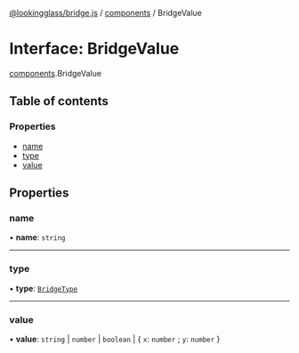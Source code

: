 [@lookingglass/bridge.js](../README.md) / [components](../modules/components.md) / BridgeValue

# Interface: BridgeValue

[components](../modules/components.md).BridgeValue

## Table of contents

### Properties

- [name](components.BridgeValue.md#name)
- [type](components.BridgeValue.md#type)
- [value](components.BridgeValue.md#value)

## Properties

### name

• **name**: `string`

___

### type

• **type**: [`BridgeType`](../modules/components.md#bridgetype)

___

### value

• **value**: `string` \| `number` \| `boolean` \| { `x`: `number` ; `y`: `number`  }
